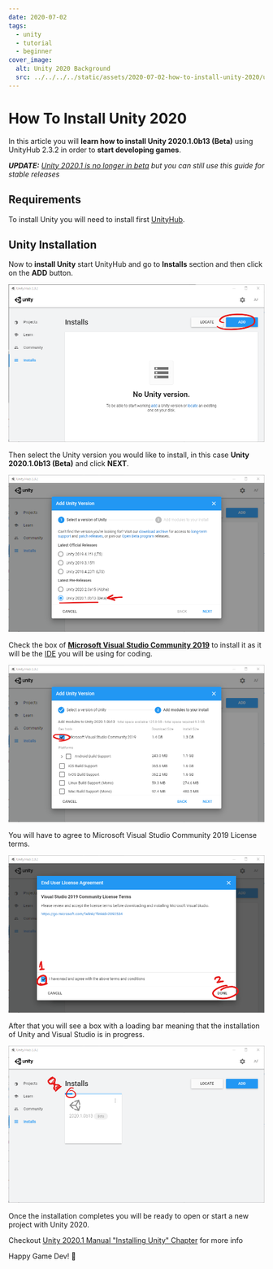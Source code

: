 ```yaml
---
date: 2020-07-02
tags:
  - unity
  - tutorial
  - beginner
cover_image:
  alt: Unity 2020 Background
  src: ../../../../static/assets/2020-07-02-how-to-install-unity-2020/unity_2020_background.jpg
---
```


# How To Install Unity 2020

In this article you will **learn how to install Unity 2020.1.0b13 (Beta)** using UnityHub 2.3.2 in order to **start developing games**.

<!--more-->

_**UPDATE:** [Unity 2020.1 is no longer in beta](https://blogs.unity3d.com/es/2020/07/23/unity-2020-1-is-now-available/) but you can still use this guide for stable releases_

## Requirements

To install Unity you will need to install first [UnityHub](https://unity3d.com/es/get-unity/download).

## Unity Installation

Now to **install Unity** start UnityHub and go to **Installs** section and then click on the **ADD** button.

![00-UnityHub_2.3.2_Add_Install_Button](/assets/2020-07-02-how-to-install-unity-2020/00-UnityHub_2.3.2_Add_Install_Button.png)

Then select the Unity version you would like to install, in this case **Unity 2020.1.0b13 (Beta)** and click **NEXT**.

![01-UnityHub_2.3.2_Install_Unity_Panel_with_Unity_2020.1.0b13_(Beta)_selected](</assets/2020-07-02-how-to-install-unity-2020/01-UnityHub_2.3.2_Install_Unity_Panel_with_Unity_2020.1.0b13_(Beta)_selected.png>)

Check the box of **[Microsoft Visual Studio Community 2019](https://visualstudio.microsoft.com/es/vs/)** to install it as it will be the [IDE](https://en.wikipedia.org/wiki/Integrated_development_environment) you will be using for coding.

![02-UnityHub_2.3.2_Install_Unity_2020.1.0b13_(Beta)_Panel_with_Microsoft_Visual_Studio_Community_2019_selected](</assets/2020-07-02-how-to-install-unity-2020/02-UnityHub_2.3.2_Install_Unity_2020.1.0b13_(Beta)_Panel_with_Microsoft_Visual_Studio_Community_2019_selected.png>)

You will have to agree to Microsoft Visual Studio Community 2019 License terms.

![03-UnityHub_2.3.2_Install_Microsoft_Visual_Studio_Community_2019_Panel](/assets/2020-07-02-how-to-install-unity-2020/03-UnityHub_2.3.2_Install_Microsoft_Visual_Studio_Community_2019_Panel.png)

After that you will see a box with a loading bar meaning that the installation of Unity and Visual Studio is in progress.

![04-UnityHub_2.3.2_Installs_Section_with_Unity_2020.1.0b13_(Beta)_being_installed](</assets/2020-07-02-how-to-install-unity-2020/04-UnityHub_2.3.2_Installs_Section_with_Unity_2020.1.0b13_(Beta)_being_installed.png>)

Once the installation completes you will be ready to open or start a new project with Unity 2020.

Checkout [Unity 2020.1 Manual "Installing Unity" Chapter](https://docs.unity3d.com/2020.1/Documentation/Manual/GettingStartedInstallingUnity.html) for more info

Happy Game Dev! :space_invader:
